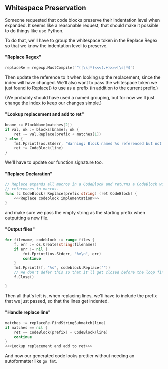 ## Whitespace Preservation

Someone requested that code blocks preserve their indentation level when expanded.
It seems like a reasonable request, that should make it possible to do things
like use Python.

To do that, we'll have to group the whitespace token in the Replace Regex so
that we know the indentation level to preserve.

#### "Replace Regex"
```go
replaceRe = regexp.MustCompile(`^([\s]*)<<<(.+)>>>[\s]*$`)
```

Then update the reference to it when looking up the replacement, since the
index will have changed. We'll also want to pass the whitespace token we
just found to Replace() to use as a prefix (in addition to the current prefix.)

(We probably should have used a named grouping, but for now we'll just change
the index to keep our changes simple.)

#### "Lookup replacement and add to ret"
```go
bname := BlockName(matches[2])
if val, ok := blocks[bname]; ok {
	ret += val.Replace(prefix + matches[1])
} else {
	fmt.Fprintf(os.Stderr, "Warning: Block named %s referenced but not defined.\n", bname)
	ret += CodeBlock(line)
}
```

We'll have to update our function signature too.

#### "Replace Declaration"
```go
// Replace expands all macros in a CodeBlock and returns a CodeBlock with no
// references to macros.
func (c CodeBlock) Replace(prefix string) (ret CodeBlock) {
	<<<Replace codeblock implementation>>>
}
```

and make sure we pass the empty string as the starting prefix when outputting
a new file.

#### "Output files"
```go
for filename, codeblock := range files {
	f, err := os.Create(string(filename))
	if err != nil {
		fmt.Fprintf(os.Stderr, "%v\n", err)
		continue
	}
	fmt.Fprintf(f, "%s", codeblock.Replace(""))
	// We don't defer this so that it'll get closed before the loop finishes.
	f.Close() 

}
```

Then all that's left is, when replacing lines, we'll have to include the prefix
that we just passed, so that the lines get indented.

#### "Handle replace line"
```go
matches := replaceRe.FindStringSubmatch(line)
if matches == nil {
	ret += CodeBlock(prefix) + CodeBlock(line)
	continue
}
<<<Lookup replacement and add to ret>>>
```

And now our generated code looks prettier without needing an autoformatter
like `go fmt`.
